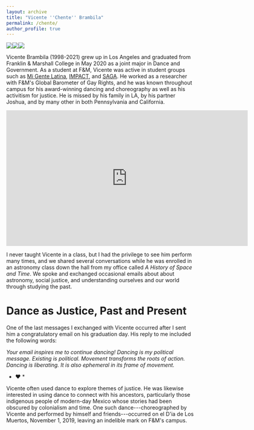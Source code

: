 ```yaml
---
layout: archive
title: "Vicente ''Chente'' Brambila"
permalink: /chente/
author_profile: true
---
```

<!--
<img src="https://crosstrainor.github.io/images/vicente-leaping-250.jpeg">
# Vicente ''Chente'' Brambila
-->

<img src="https://crosstrainor.github.io/images/vicente-barometer-250.jpeg"><img src="https://crosstrainor.github.io/images/vicente-poster-250.jpeg"><img src="https://crosstrainor.github.io/images/vicente-crouch-250.jpeg"><br>


Vicente Brambila (1998-2021) grew up in Los Angeles and graduated from Franklin & Marshall College in May 2020 as a joint 
major in Dance and Government. As a student at F&M, Vicente was active in student groups such 
as [Mi Gente Latina](https://www.fandm.edu/campus-life/clubs/mi-gente-latina), [IMPACT](https://www.fandm.edu/campus-life/clubs/i-m-p-a-c-t), and [SAGA](https://www.fandm.edu/campus-life/clubs/lgbta). He worked as a researcher with F&M's Global Barometer of 
Gay Rights, and he was known throughout campus for his award-winning dancing and choreography as
well as his activitism for justice. He is missed by his family in LA, by his partner Joshua, and 
by many other in both Pennsylvania and California.

<iframe title="vimeo-player" src="https://player.vimeo.com/video/503656676?h=2187b51823" width="640" height="360" frameborder="0" allowfullscreen></iframe>

I never taught Vicente in a class, but I had the privilege to see him perform many times, and we shared 
several conversations while he was enrolled in an astronomy class down the hall from my 
office called *A History of Space and Time*. We spoke and exchanged occasional emails about about astronomy, 
social justice, and understanding ourselves and our world through studying the past. 

# Dance as Justice, Past and Present

One of the last messages I exchanged with Vicente occurred after I sent him a congratulatory email on his 
graduation day. His reply to me included the following words:

*Your email inspires me to continue dancing! Dancing is my political message. Existing is political. Movement transforms the roots of action. Dancing is liberating. It is also ephemeral in its frame of movement.*

* ❤️ *

Vicente often used dance to explore themes of justice. He was likewise interested in 
using dance to connect with his ancestors, particularly those indigenous people of modern-day Mexico whose stories had been
obscured by colonialism and time. One such dance---choreographed by Vicente and performed by himself and 
friends---occurred on el D\'ia de Los Muertos, November 1, 2019, leaving an indelible mark on F&M's campus.


